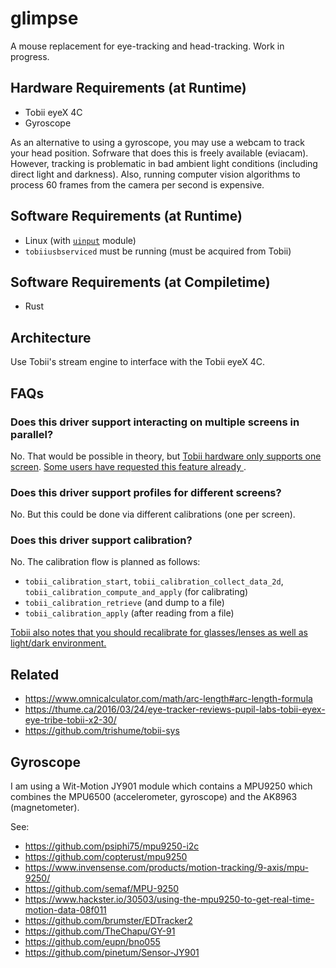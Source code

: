 # glimpse

A mouse replacement for eye-tracking and head-tracking. Work in progress.

## Hardware Requirements (at Runtime)

 * Tobii eyeX 4C
 * Gyroscope

As an alternative to using a gyroscope, you may use a webcam to track your head
position. Sofrware that does this is freely available (eviacam). However,
tracking is problematic in bad ambient light conditions (including direct light
and darkness). Also, running computer vision algorithms to process 60 frames
from the camera per second is expensive.

## Software Requirements (at Runtime)

 * Linux (with [`uinput`](uinput) module)
 * `tobiiusbserviced` must be running (must be acquired from Tobii)

## Software Requirements (at Compiletime)

 * Rust

## Architecture

Use Tobii's stream engine to interface with the Tobii eyeX 4C.

## FAQs

### Does this driver support interacting on multiple screens in parallel?

No. That would be possible in theory, but [Tobii hardware only supports one
screen](multiple). [Some users have requested this feature already
](multiple-forum).

### Does this driver support profiles for different screens?

No. But this could be done via different calibrations (one per screen).

### Does this driver support calibration?

No. The calibration flow is planned as follows:
 * `tobii_calibration_start`, `tobii_calibration_collect_data_2d`,
   `tobii_calibration_compute_and_apply` (for calibrating)
 * `tobii_calibration_retrieve` (and dump to a file)
 * `tobii_calibration_apply` (after reading from a file)

[Tobii also notes that you should recalibrate for glasses/lenses as
well as light/dark environment.](calibration)

## Related

 * https://www.omnicalculator.com/math/arc-length#arc-length-formula
 * https://thume.ca/2016/03/24/eye-tracker-reviews-pupil-labs-tobii-eyex-eye-tribe-tobii-x2-30/
 * https://github.com/trishume/tobii-sys

## Gyroscope

I am using a Wit-Motion JY901 module which contains a MPU9250 which
combines the MPU6500 (accelerometer, gyroscope) and the AK8963 (magnetometer).

See:
 * https://github.com/psiphi75/mpu9250-i2c
 * https://github.com/copterust/mpu9250
 * https://www.invensense.com/products/motion-tracking/9-axis/mpu-9250/
 * https://github.com/semaf/MPU-9250
 * https://www.hackster.io/30503/using-the-mpu9250-to-get-real-time-motion-data-08f011
 * https://github.com/brumster/EDTracker2
 * https://github.com/TheChapu/GY-91
 * https://github.com/eupn/bno055
 * https://github.com/pinetum/Sensor-JY901

[ch7]: https://www.embeddedlinux.org.cn/essentiallinuxdevicedrivers/final/ch07.html
[uinput]: https://www.kernel.org/doc/html/latest/input/uinput.html
[multiple]: https://help.tobii.com/hc/en-us/articles/209529429
[multiple-forum]: https://developer.tobii.com/community/forums/topic/dual-screen-multi-screen-support/
[calibration]: https://help.tobii.com/hc/en-us/articles/360023794433
